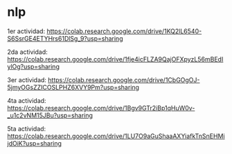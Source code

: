 # nlp

1er actividad: https://colab.research.google.com/drive/1KQ2lL6540-S6SsrGE4ETYHrs61DlSg_9?usp=sharing

2da actividad: https://colab.research.google.com/drive/1fje4icFLZA9QajOFXpyzL56mBEdIylOg?usp=sharing

3er actividad: https://colab.research.google.com/drive/1CbGOgOJ-5jmyOGsZZICOSLPHZ6XVY9Pm?usp=sharing

4ta actividad: https://colab.research.google.com/drive/1Bgv9GTr2iBp1qHuW0v-_u1c2vNM15JBu?usp=sharing

5ta actividad: https://colab.research.google.com/drive/1LU7O9aGuShaaAXYiafkTnSnEHMijdOiK?usp=sharing
